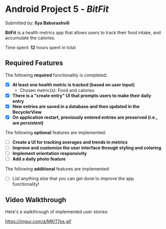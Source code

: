 # Android Project 5 - *BitFit*

Submitted by: **Ilya Baburashvili**

**BitFit** is a health metrics app that allows users to track their food intake, and accumulate the calories. 

Time spent: **12** hours spent in total

## Required Features

The following **required** functionality is completed:

- [x] **At least one health metric is tracked (based on user input)**
  - Chosen metric(s): Food and calories
- [x] **There is a "create entry" UI that prompts users to make their daily entry**
- [x] **New entries are saved in a database and then updated in the RecyclerView**
- [x] **On application restart, previously entered entries are preserved (i.e., are *persistent*)**
 
The following **optional** features are implemented:

- [ ] **Create a UI for tracking averages and trends in metrics**
- [ ] **Improve and customize the user interface through styling and coloring**
- [ ] **Implement orientation responsivity**
- [ ] **Add a daily photo feature**

The following **additional** features are implemented:

- [ ] List anything else that you can get done to improve the app functionality!

## Video Walkthrough

Here's a walkthrough of implemented user stories:

https://imgur.com/a/MKlT7ps.gif


